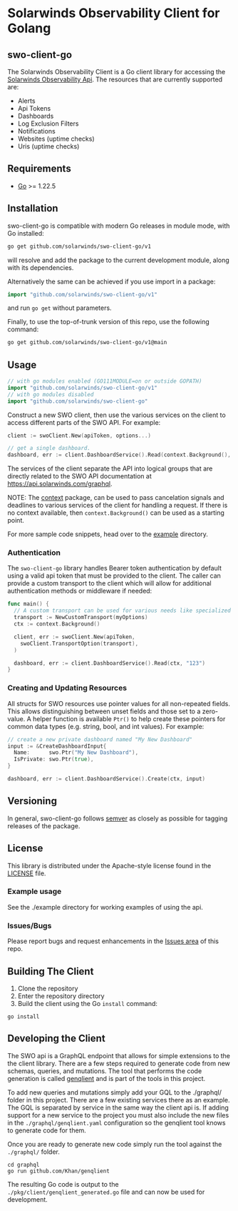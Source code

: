 # Solarwinds Observability Client for Golang
## swo-client-go ##

The Solarwinds Observability Client is a Go client library for accessing the [Solarwinds Observability Api]().
The resources that are currently supported are:

* Alerts
* Api Tokens
* Dashboards
* Log Exclusion Filters
* Notifications
* Websites (uptime checks)
* Uris (uptime checks)

## Requirements
- [Go](https://golang.org/doc/install) >= 1.22.5

## Installation ##
swo-client-go is compatible with modern Go releases in module mode, with Go installed:

```bash
go get github.com/solarwinds/swo-client-go/v1
```

will resolve and add the package to the current development module, along with its dependencies.

Alternatively the same can be achieved if you use import in a package:

```go
import "github.com/solarwinds/swo-client-go/v1"
```

and run `go get` without parameters.

Finally, to use the top-of-trunk version of this repo, use the following command:

```bash
go get github.com/solarwinds/swo-client-go/v1@main
```

## Usage ##
```go
// with go modules enabled (GO111MODULE=on or outside GOPATH)
import "github.com/solarwinds/swo-client-go/v1"
// with go modules disabled
import "github.com/solarwinds/swo-client-go"
```

Construct a new SWO client, then use the various services on the client to
access different parts of the SWO API. For example:

```go
client := swoClient.New(apiToken, options...)

// get a single dashboard.
dashboard, err := client.DashboardService().Read(context.Background(), "[dashboard_id]")
```

The services of the client separate the API into logical groups that are directly related to the SWO API documentation at
https://api.solarwinds.com/graphql.

NOTE: The [context](https://godoc.org/context) package, can be used to pass cancelation signals and deadlines to various services of the client for handling a request. If there is no context available, then `context.Background()` can be used as a starting point.

For more sample code snippets, head over to the [example](https://github.com/solarwinds/swo-client-go/tree/master/example) directory.

### Authentication ###
The `swo-client-go` library handles Bearer token authentication by default using a valid api token that must be provided to the client. The caller can provide a custom transport to the client which will allow for additional authentication methods or middleware if needed:

```go
func main() {
  // A custom transport can be used for various needs like specialized server authentication.
  transport := NewCustomTransport(myOptions)
  ctx := context.Background()

  client, err := swoClient.New(apiToken,
    swoClient.TransportOption(transport),
  )

  dashboard, err := client.DashboardService().Read(ctx, "123")
}
```

### Creating and Updating Resources ###
All structs for SWO resources use pointer values for all non-repeated fields. This allows distinguishing between unset fields and those set to a zero-value. A helper function is available `Ptr()` to help create these pointers for common data types (e.g. string, bool, and int values). For example:

```go
// create a new private dashboard named "My New Dashboard"
input := &CreateDashboardInput{
  Name:      swo.Ptr("My New Dashboard"),
  IsPrivate: swo.Ptr(true),
}

dashboard, err := client.DashboardService().Create(ctx, input)
```

## Versioning ##
In general, swo-client-go follows [semver](https://semver.org/) as closely as possible for tagging releases of the package.

## License ##
This library is distributed under the Apache-style license found in the [LICENSE](./LICENSE)
file.

### Example usage
See the ./example directory for working examples of using the api.

### Issues/Bugs
Please report bugs and request enhancements in the [Issues area](https://github.com/solarwinds/swo-client-go/issues) of this repo.

## Building The Client
1. Clone the repository
1. Enter the repository directory
1. Build the client using the Go `install` command:

```shell
go install
```

## Developing the Client
The SWO api is a GraphQL endpoint that allows for simple extensions to the the client library. There are a few steps required to generate code from new schemas, queries, and mutations. The tool that performs the code generation is called [genqlient](github.com/Khan/genqlient) and is part of the tools in this project.

To add new queries and mutations simply add your GQL to the ./graphql/ folder in this project. There are a few existing services there as an example. The GQL is separated by service in the same way the client api is. If adding support for a new service to the project you must also include the new files in the `./graphql/genqlient.yaml` configuration so the genqlient tool knows to generate code for them.

Once you are ready to generate new code simply run the tool against the `./graphql/` folder.
```shell
cd graphql
go run github.com/Khan/genqlient
```
The resulting Go code is output to the `./pkg/client/genqlient_generated.go` file and can now be used for development.
